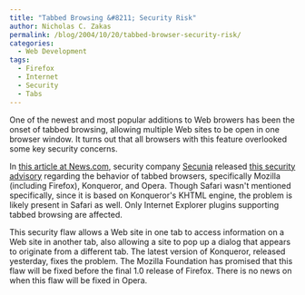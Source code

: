 ```yaml
---
title: "Tabbed Browsing &#8211; Security Risk"
author: Nicholas C. Zakas
permalink: /blog/2004/10/20/tabbed-browser-security-risk/
categories:
  - Web Development
tags:
  - Firefox
  - Internet
  - Security
  - Tabs
---
```

One of the newest and most popular additions to Web browers has been the onset of tabbed browsing, allowing multiple Web sites to be open in one browser window. It turns out that all browsers with this feature overlooked some key security concerns.

In <a title="Major browsers bitten by security bugs" rel="external" href="https://news.com.com/Major+browsers+bitten+by+security+bugs/2100-1002_3-5419714.html">this article at News.com</a>, security company <a title="Secunia" rel="external" href="https://secunia.com/">Secunia</a> released <a title="Multiple Browsers Tabbed Browsing Vulnerabilities" rel="external" href="https://secunia.com/secunia_research/2004-10/advisory/">this security advisory</a> regarding the behavior of tabbed browsers, specifically Mozilla (including Firefox), Konqueror, and Opera. Though Safari wasn't mentioned specifically, since it is based on Konqueror's KHTML engine, the problem is likely present in Safari as well. Only Internet Explorer plugins supporting tabbed browsing are affected.

This security flaw allows a Web site in one tab to access information on a Web site in another tab, also allowing a site to pop up a dialog that appears to originate from a different tab. The latest version of Konqueror, released yesterday, fixes the problem. The Mozilla Foundation has promised that this flaw will be fixed before the final 1.0 release of Firefox. There is no news on when this flaw will be fixed in Opera.
